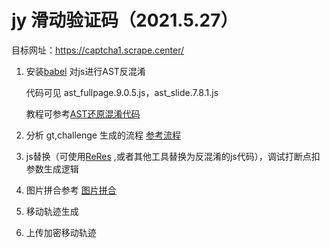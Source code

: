 # jy 滑动验证码（2021.5.27）

目标网址：https://captcha1.scrape.center/

1. 安装[babel](https://www.babeljs.cn/docs/) 对js进行AST反混淆

   代码可见 ast_fullpage.9.0.5.js，ast_slide.7.8.1.js

   教程可参考[AST还原混淆代码](https://mp.weixin.qq.com/s?__biz=MzU2NjQ2NzMyNw==&mid=2247488294&idx=1&sn=7740315267b2fed9299edd417aeb6bab&chksm=fcad5cb6cbdad5a03dd99ba327d35386add22d59b2957944c99fc16ca98d207204e92d8c3826&scene=21#wechat_redirect)

2. 分析 gt,challenge 生成的流程 [参考流程](https://www.cnblogs.com/rnckty/p/12755879.html)

3. js替换（可使用[ReRes](https://chrome.google.com/webstore/detail/reres/gieocpkbblidnocefjakldecahgeeica?utm_source=chrome-ntp-icon) ,或者其他工具替换为反混淆的js代码），调试打断点扣参数生成逻辑

4. 图片拼合参考 [图片拼合](https://www.cnblogs.com/rnckty/p/12756016.html)

5. 移动轨迹生成
   
6. 上传加密移动轨迹
